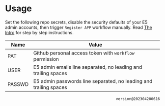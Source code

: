 # Usage

Set the following repo secrets, disable the security defaults of your E5 admin accounts, then trigger `Register APP` workflow manually. Read [The Intro](https://logi.im/script/permanently-keeping-an-office-e5-account.html) for step by step instructions.

| Name   | Value                                                             |
| ------ | ----------------------------------------------------------------- |
| PAT    | Github personal access token with `workflow` permission           |
| USER   | E5 admin emails line separated, no leading and trailing spaces    |
| PASSWD | E5 admin passwords line separated, no leading and trailing spaces |

<p align="right"><code>version@202304200616</code></p>
